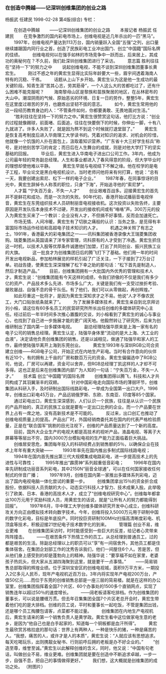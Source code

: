 ### 在创造中腾越——记深圳创维集团的创业之路
杨振武  任建民
1998-02-28
第4版(综合)
专栏：

　　在创造中腾越
　　——记深圳创维集团的创业之路
　　本报记者 杨振武  任建民
　　在竞争激烈的国内彩电市场上，创维电视是近几年杀出的一匹“黑马”。
　　1997年，创维电视产量达到113万台，国内销量跃入全国“五强”之列，出口量继续雄踞国内同行业之首，创造了民族彩电工业冲出国门、创立“中国籍”国际名牌的佳绩。
　　创维电视何以在强手如林的市场竞争中一跃而出，后来居上，其成功的奥秘何在？不久前，我们赴深圳创维集团进行了采访。
　　意志篇  胜利往往在“坚持一下”的努力之中
　　说起创维电视，不能不谈到深圳创维集团董事长黄宏生。
　　刚过不惑之年的黄宏生显得比实际年龄要大一些，眉宇间透着海南人特有的沉稳、干练。
　　话题从上山下乡开始。黄宏生认为这是他一生成功的最关键阶段。知青生涯“苦其心志，劳其筋骨”，一个人这么大的苦都吃过了，还有什么困难不能克服呢？
　　海南黎母山区是黎族和苗族聚居的地区，在丛林密布的大山中。潮湿阴雨的气候、原始恶劣的环境、日复一日的劳作，整整5年，黄宏生在这里度过艰苦的岁月，也磨炼出坚韧不拔的意志。
　　如今，黄宏生常用他的这一段经历教育身边的人：“不管条件如何，你都要勇敢、无畏地面对生活。”
　　“胜利往往在坚持一下的努力之中。”黄宏生很赞赏这句话，他打比方说：“创业的过程就像踢球，前面堵、后面追，往往在快要倒下的时候，你伸出一脚，十有八九就进了。许多人失败了，就是因为熬不到这个时候就打退堂鼓了。”
　　黄宏生是恢复高考制度后进入华南理工大学读书的。凭着对知识的渴求、对机会的珍惜，他就像一个饥饿的人扑在面包上，汲取着知识营养。“广东省十大三好学生标兵”称号，是对他刻苦学习的肯定；而日后在人生舞台的成就，则是对他大学打下的坚实基础的回报。
　　毕业后，黄宏生进入华南电子进出口公司工作。3年内，他成为公司最年轻的常务副总经理。人生和事业都进入了春风得意的阶段，但大学毕业时的理想却使他难以平静。
　　黄宏生早就与电视结下不解之缘。他在校学的是电子工程，毕业论文是黑白电视机设计。当时老师问他将来有何打算，他说：“总有一天，我要创建出索尼、松下一样的电子企业。”
　　1987年春，在同事惊讶的目光中，黄宏生辞掉令人称羡的职位，只身“下海”，开始追寻他的“索尼梦”。
　　人才篇  “宁失百万金，不失一人才”
　　创业艰难百战多。迎接黄宏生的首先并不是鲜花和成功，而是一次次的失败。90年代初，香港开始试播丽音电视伴音，黄宏生在东莞组织技术人员研制丽音电视接收机。这次投资以失败告终，主要原因是开发队伍本身技术不过硬，开发出的接收机间或有“咯咯”声。300万元的投入为黄宏生买来了一个教训：企业没有人才，不但搞不好事情，反而会加速死亡。
　　市场无情、人间冷暖，黄宏生有了切肤之痛般的认识：当务之急，是觅得有丰富国际市场运作经验和高超电子技术知识的人才。
　　机遇之神关照了有志之士。1991年，香港最大的彩电集团之一——讯科集团被香港录像大王瑞菱集团收购。瑞菱集团从英国请来了洋专家管理，讯科原有的人才受到了冷遇。黄宏生抓住这一时机，以技术入股等优厚条件诚邀他们加盟，打出了共同创业、振兴民族工业的大旗。
　　这一批良才为创维集团日后的腾飞打下了基础。他们用一年的时间开发出电视新品，参加柏林展览的样机引起了广泛关注，一下子接到了2万台订单。初战告捷，使黄宏生深深理解了松下幸之助的那句话：“松下首先是制造人，然后才制造产品。”
　　目前，创维集团拥有一大批国内外优秀的管理和技术人才。黄宏生说：“创维集团能有今天这样的成绩，令我们骄傲的不仅是我们有多少亿的资产、产品技术多么先进、市场多么广大，关键是我们有一支受过挫折考验、屡败屡战、自强不息的骨干队伍。有了他们，我们可以从零做起，再创辉煌。”
　　如此珍重这一批将才，是因为黄宏生深知求才之不易。他说“人才不像农民工，大门口贴张纸条就来了”。
　　为了发展多媒体技术，黄宏生亲自到北京拜访刘小榕，请这位有60多名员工的民营研究所所长出任创维的多媒体研究中心主任。经过前后一年半时间多次推心置腹的交谈，刘小榕看到了黄宏生的诚心与事业心，也找到了自己进一步施展才能的更广阔天地。他毅然转让了研究所，后来为创维研制出了国内第一台多媒体电视。
　　副总经理陆强华原来是上海一家有名的电子公司的销售总经理。黄宏生认定，陆强华身体里“流动的是大上海、大工业的血液”，决定请他负责创维集团的销售。还是以诚相见，做通了陆强华和家人的工作，最终使陆强华离开上海到东莞创业。
　　黄宏生1993年与深圳RGB公司合资建立创维——RGB电子公司，开始正式在内地生产彩电。当时有合作意向的伙伴有近10个，有的拥有上千亩的厂房和数百万元的资金。黄宏生偏偏选中了RGB公司，他说，厂房可以再建，资金可以舍弃，但RGB总经理丁凯这样的人才却不可多得。这也正是后来在创维集团内部广为人知的一句话：“宁失百万金，不失一人才。”
　　技术篇  创立“中国籍”的国际名牌
　　创维集团得以腾飞，科技和人才共同构成了其羽翼渐丰的双翅。
　　针对中国彩电走向国际市场的薄弱环节，创维集团从科研入手，及时研制出国际线路彩电，一举成为全国第一出口大户。1996年，创维出口彩电45万台，产品远销俄罗斯、东欧、东南亚、印度等85个国家。
　　通过彩电出口，黄宏生深深感到，人们认识一个民族，往往是从认识一个民族的产品开始的，真正的民族工业就是要有一定出口比例的企业。而一个产品要在世界上占有一席之地，没有高新技术是不可能的。
　　反过来，出口创汇也推动了创维电视质量上的提高。产品出厂时，外国经销商委托其在国内的代表严格检验质量，正是在“联合国军”挑剔的目光注视下，创维的产品质量达到了一个新的高度。
　　目前，国外大企业生产的电视大都是高技术的视听产品，液晶电视、等离子大屏幕等等层出不穷，国内3000万台模拟电视的生产能力正面临着巨大挑战。
　　创维居安思危，集团每年投入的科研经费占到销售额的5％，以确保企业在技术上年年有重大突破——
　　1993年率先在国内推出多制式国际线路电视；
　　1994年在国内首先推出第三代大规模集成电路彩电，进一步提高技术上的先进性与可靠性；
　　1995年推出“霹雳神”系列超重低音彩电；
　　1996年在国内率先研制成功丽音系列彩电，其中2150N“丽音全球通”，可以在任何国家接收任何制式的伴音广播；
　　1997年9月，创维在国内第一家推出多媒体系列彩电，迈出了国内电视电脑一体化尝试的重要一步。
　　创维集团拿出15％的资金折合成股份，依据科技人员贡献的大小，动态实行科技人才智力、技术成果入股。此举吸引了欧美、日本、香港的高技术人才，成立了“创维电视研究中心”。创维每年都拿出100万元用于奖励科技人员，用黄宏生的话说，就是“让所有人的努力都能得到回报”。
　　1997年6月，华中理工大学创维多媒体研究开发中心成立，创维科研攻关方向正由模拟技术转向数字技术。今年，创维将投入5000万元用于研制中国的数字化彩电，目标是年底投产。同时投巨资研制100MHz扫描高清晰度彩电、机顶盒等技术，积极迎接21世纪电子技术数字化的到来。
　　管理篇  创业不易，维业更难
　　在创维集团采访时，时时能感受到一些巨大的反差，给记者心灵带来阵阵撞击。
　　——在艰苦条件下热情工作的员工。从总经理到普通员工，过的都是艰苦的生活。除副总经理以上的职员可以“享”有一间宿舍外，其他员工都是住集体宿舍。在集团企划部工作的沈秀告诉我们，他们一间屋住6个人。苦是苦，但从他们身上感受到的却是蓬勃向上的精神。陆强华说：“要享福不如在家里，老婆孩子热炕头，但大家从五湖四海聚到这里，就是要干一点事情。”
　　——简易销售总部取得的辉煌业绩。位于深圳宝安区的创维电视城，面积9万平方米，一期投入2亿多元人民币，现年产电视机近百万台。3年内将实现年产电视200万台，产值50亿元……而位于东莞的创维销售总部是一座三层的简易楼。就是在这样的办公室里，创维集团指挥着全国7个片区、60个办事处的1500多个直销网点，实现了销售连年以超过50％的速度增长。
　　——阔老板请客吃排档。作为创维集团的董事长，可以说是腰缠万贯。但去年召集集团全国7个片区老总开会时，黄宏生带着他们吃的是大排档。创维的员工说，平时和董事长一起吃饭，不管是集团出钱，还是哪个员工掏腰包请客，点菜都不能过量。
　　创维集团在内地生产电视机后，黄宏生请来的第一个销售负责人是黄学政。黄宏生看中这位做家电生意的老乡，是因为“他自己也是白手起家的，知道每一个铜板都是血汗所得”。
　　黄宏生最欣赏苏格拉底的那句话：世界上有两种人，一种是快乐的猪，一种是痛苦的人。“我想，痛苦的人，或许才是人的本质”，黄宏生说：“人就应该有思想追求。每天吃喝玩乐，出则携靓女秘书、行则前呼后拥的老板是办不好企业的。”
　　“创造至尊，维誉至诚。”黄宏生以此解释创维的含义，同时，他又说：“中国有句老话，叫做创业不易，维业更难。创维集团就是要在创造中不断追求卓越，一步一步，自强不息，把自己的事情做得更好。”
　　我们想，这大概就是创维集团的成功之处。
    （附图片）
